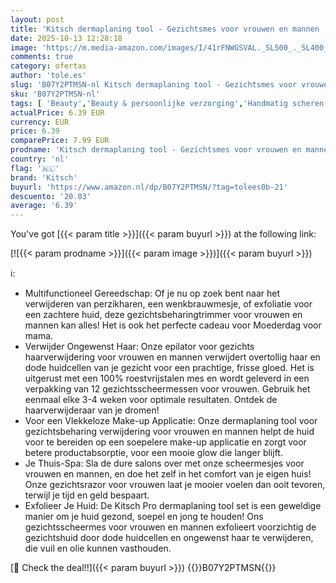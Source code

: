 ```yaml
---
layout: post
title: 'Kitsch dermaplaning tool - Gezichtsmes voor vrouwen en mannen  wenkbrauwtrimmer  gezichtsscheermes  gezichtsbeharing verwijderen  dermaplane mes  12 stuks  zwart '
date: 2025-10-13 12:28:18
image: 'https://m.media-amazon.com/images/I/41rFNWGSVAL._SL500_._SL400_.jpg'
comments: true
category: ofertas
author: 'tole.es'
slug: 'B07Y2PTMSN-nl Kitsch dermaplaning tool - Gezichtsmes voor vrouwen en...'
sku: 'B07Y2PTMSN-nl'
tags: [ 'Beauty','Beauty & persoonlijke verzorging','Handmatig scheren','Handmatig scheren dames','Scheer- & ontharingsproducten','Scheermessen dames','kitsch','🇳🇱', ]
actualPrice: 6.39 EUR
currency: EUR
price: 6.39
comparePrice: 7.99 EUR
prodname: 'Kitsch dermaplaning tool - Gezichtsmes voor vrouwen en mannen  wenkbrauwtrimmer  gezichtsscheermes  gezichtsbeharing verwijderen  dermaplane mes  12 stuks  zwart '
country: 'nl'
flag: '🇳🇱'
brand: 'Kitsch'
buyurl: 'https://www.amazon.nl/dp/B07Y2PTMSN/?tag=tolees0b-21'
descuento: '20.03'
average: '6.39'
---
```


You've got [{{< param title >}}]({{< param buyurl >}}) at the following link:

[![{{< param prodname >}}]({{< param image >}})]({{< param buyurl >}})

ℹ️:

- Multifunctioneel Gereedschap: Of je nu op zoek bent naar het verwijderen van perzikharen, een wenkbrauwmesje, of exfoliatie voor een zachtere huid, deze gezichtsbeharingtrimmer voor vrouwen en mannen kan alles! Het is ook het perfecte cadeau voor Moederdag voor mama.
- Verwijder Ongewenst Haar: Onze epilator voor gezichts haarverwijdering voor vrouwen en mannen verwijdert overtollig haar en dode huidcellen van je gezicht voor een prachtige, frisse gloed. Het is uitgerust met een 100% roestvrijstalen mes en wordt geleverd in een verpakking van 12 gezichtsscheermessen voor vrouwen. Gebruik het eenmaal elke 3-4 weken voor optimale resultaten. Ontdek de haarverwijderaar van je dromen!
- Voor een Vlekkeloze Make-up Applicatie: Onze dermaplaning tool voor gezichtsbeharing verwijdering voor vrouwen en mannen helpt de huid voor te bereiden op een soepelere make-up applicatie en zorgt voor betere productabsorptie, voor een mooie glow die langer blijft.
- Je Thuis-Spa: Sla de dure salons over met onze scheermesjes voor vrouwen en mannen, en doe het zelf in het comfort van je eigen huis! Onze gezichtsrazor voor vrouwen laat je mooier voelen dan ooit tevoren, terwijl je tijd en geld bespaart.
- Exfolieer Je Huid: De Kitsch Pro dermaplaning tool set is een geweldige manier om je huid gezond, soepel en jong te houden! Ons gezichtsscheermes voor vrouwen en mannen exfolieert voorzichtig de gezichtshuid door dode huidcellen en ongewenst haar te verwijderen, die vuil en olie kunnen vasthouden.

[🛒 Check the deal!!]({{< param buyurl >}})
{{<world>}}B07Y2PTMSN{{</world>}}
